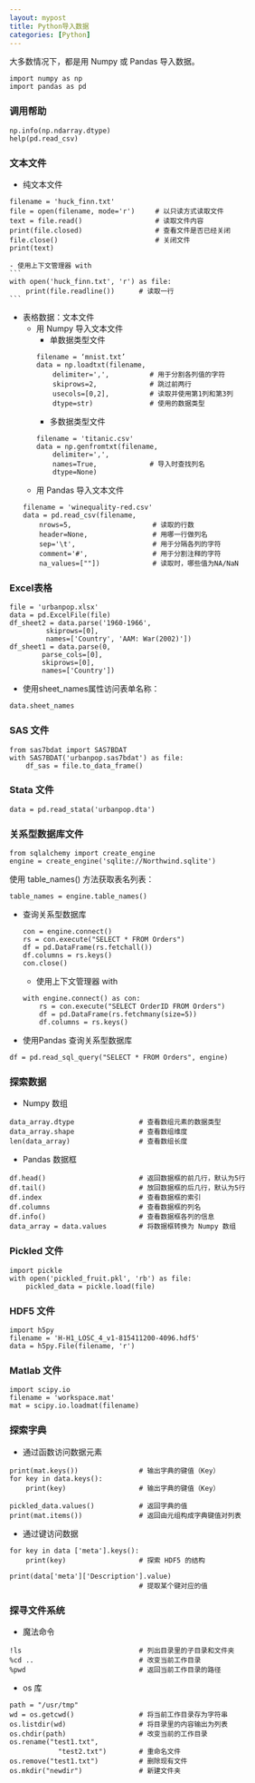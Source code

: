 ```yaml
---
layout: mypost
title: Python导入数据
categories: [Python]
---
```

 
大多数情况下，都是用 Numpy 或 Pandas 导入数据。                                   
```
import numpy as np  
import pandas as pd                                 
```

### 调用帮助  
```
np.info(np.ndarray.dtype)  
help(pd.read_csv)
```

### 文本文件  
- 纯文本文件
```
filename = 'huck_finn.txt'  
file = open(filename, mode='r')     # 以只读方式读取文件  
text = file.read()                  # 读取文件内容  
print(file.closed)                  # 查看文件是否已经关闭  
file.close()                        # 关闭文件  
print(text)	
```
    - 使用上下文管理器 with
    ```
    with open('huck_finn.txt', 'r') as file:
        print(file.readline())      # 读取一行
    ```
- 表格数据：文本文件  
    - 用 Numpy 导入文本文件  
        - 单数据类型文件
        ```
        filename = ‘mnist.txt’
        data = np.loadtxt(filename,
            delimiter=',',          # 用于分割各列值的字符
            skiprows=2,             # 跳过前两行
            usecols=[0,2],          # 读取并使用第1列和第3列
            dtype=str)              # 使用的数据类型
        ```
        - 多数据类型文件
        ```
        filename = 'titanic.csv'
        data = np.genfromtxt(filename,
            delimiter=',',
            names=True,             # 导入时查找列名
            dtype=None)
        ```
    - 用 Pandas 导入文本文件  
    ```
    filename = 'winequality-red.csv'
    data = pd.read_csv(filename, 
        nrows=5,                    # 读取的行数
        header=None,                # 用哪一行做列名
        sep='\t',                   # 用于分隔各列的字符
        comment='#',                # 用于分割注释的字符
        na_values=[""])             # 读取时，哪些值为NA/NaN
    ```

### Excel表格
```
file = 'urbanpop.xlsx'
data = pd.ExcelFile(file)
df_sheet2 = data.parse('1960-1966', 
         skiprows=[0],
         names=['Country', 'AAM: War(2002)'])
df_sheet1 = data.parse(0,
        parse_cols=[0],
        skiprows=[0],
        names=['Country'])
```
- 使用sheet_names属性访问表单名称：
```
data.sheet_names
```

### SAS 文件
```
from sas7bdat import SAS7BDAT
with SAS7BDAT('urbanpop.sas7bdat') as file:
    df_sas = file.to_data_frame()
```

### Stata 文件
```
data = pd.read_stata('urbanpop.dta')
```

### 关系型数据库文件
```
from sqlalchemy import create_engine
engine = create_engine('sqlite://Northwind.sqlite')
```
使用 table_names() 方法获取表名列表：
```
table_names = engine.table_names()
```
- 查询关系型数据库
    ```
    con = engine.connect()
    rs = con.execute("SELECT * FROM Orders")
    df = pd.DataFrame(rs.fetchall())
    df.columns = rs.keys()
    con.close()
    ```
    - 使用上下文管理器 with
    ```
    with engine.connect() as con:
        rs = con.execute("SELECT OrderID FROM Orders")
        df = pd.DataFrame(rs.fetchmany(size=5))
        df.columns = rs.keys()
    ```
- 使用Pandas 查询关系型数据库
```
df = pd.read_sql_query("SELECT * FROM Orders", engine)
```

### 探索数据
- Numpy 数组
```
data_array.dtype                # 查看数组元素的数据类型
data_array.shape                # 查看数组维度
len(data_array)                 # 查看数组长度
```
- Pandas 数据框
```
df.head()                       # 返回数据框的前几行，默认为5行
df.tail()                       # 放回数据框的后几行，默认为5行
df.index                        # 查看数据框的索引
df.columns                      # 查看数据框的列名
df.info()                       # 查看数据框各列的信息
data_array = data.values        # 将数据框转换为 Numpy 数组
```

### Pickled 文件
```
import pickle
with open('pickled_fruit.pkl', 'rb') as file:
    pickled_data = pickle.load(file)
```

### HDF5 文件
```
import h5py
filename = 'H-H1_LOSC_4_v1-815411200-4096.hdf5'
data = h5py.File(filename, 'r')
```

### Matlab 文件
```
import scipy.io
filename = 'workspace.mat'
mat = scipy.io.loadmat(filename)
```

### 探索字典
- 通过函数访问数据元素
```
print(mat.keys())               # 输出字典的键值（Key）
for key in data.keys(): 
    print(key)                  # 输出字典的键值（Key）

pickled_data.values()           # 返回字典的值
print(mat.items())              # 返回由元组构成字典键值对列表
```
- 通过键访问数据
```
for key in data ['meta'].keys(): 
    print(key)                  # 探索 HDF5 的结构

print(data['meta']['Description'].value) 
                                # 提取某个键对应的值
```

### 探寻文件系统
- 魔法命令
```
!ls                             # 列出目录里的子目录和文件夹
%cd ..                          # 改变当前工作目录
%pwd                            # 返回当前工作目录的路径
```
- os 库
```
path = "/usr/tmp"
wd = os.getcwd()                # 将当前工作目录存为字符串
os.listdir(wd)                  # 将目录里的内容输出为列表
os.chdir(path)                  # 改变当前的工作目录
os.rename("test1.txt", 
            "test2.txt")        # 重命名文件
os.remove("test1.txt")          # 删除现有文件
os.mkdir("newdir")              # 新建文件夹

```

